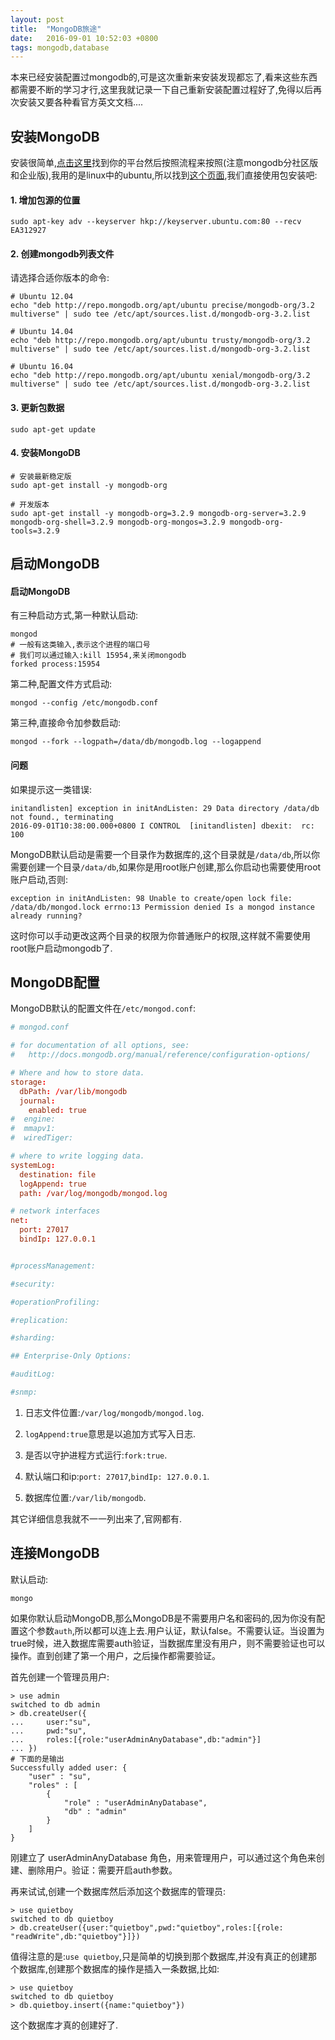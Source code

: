 ```yaml
---
layout: post
title:  "MongoDB旅途"
date:   2016-09-01 10:52:03 +0800
tags: mongodb,database
---
```


本来已经安装配置过mongodb的,可是这次重新来安装发现都忘了,看来这些东西都需要不断的学习才行,这里我就记录一下自己重新安装配置过程好了,免得以后再次安装又要各种看官方英文文档....

## 安装MongoDB

安装很简单,[点击这里](https://docs.mongodb.com/master/installation/)找到你的平台然后按照流程来按照(注意mongodb分社区版和企业版),我用的是linux中的ubuntu,所以找到[这个页面](https://docs.mongodb.com/master/tutorial/install-mongodb-on-ubuntu/),我们直接使用包安装吧:

#### 1. 增加包源的位置

```shell
sudo apt-key adv --keyserver hkp://keyserver.ubuntu.com:80 --recv EA312927
```

#### 2. 创建mongodb列表文件

请选择合适你版本的命令:

```shell
# Ubuntu 12.04
echo "deb http://repo.mongodb.org/apt/ubuntu precise/mongodb-org/3.2 multiverse" | sudo tee /etc/apt/sources.list.d/mongodb-org-3.2.list

# Ubuntu 14.04
echo "deb http://repo.mongodb.org/apt/ubuntu trusty/mongodb-org/3.2 multiverse" | sudo tee /etc/apt/sources.list.d/mongodb-org-3.2.list

# Ubuntu 16.04
echo "deb http://repo.mongodb.org/apt/ubuntu xenial/mongodb-org/3.2 multiverse" | sudo tee /etc/apt/sources.list.d/mongodb-org-3.2.list
```

#### 3. 更新包数据

```shell
sudo apt-get update
```

#### 4. 安装MongoDB

```shell
# 安装最新稳定版
sudo apt-get install -y mongodb-org

# 开发版本
sudo apt-get install -y mongodb-org=3.2.9 mongodb-org-server=3.2.9 mongodb-org-shell=3.2.9 mongodb-org-mongos=3.2.9 mongodb-org-tools=3.2.9
```

## 启动MongoDB

#### 启动MongoDB

有三种启动方式,第一种默认启动:

```shell
mongod
# 一般有这类输入,表示这个进程的端口号
# 我们可以通过输入:kill 15954,来关闭mongodb
forked process:15954
```

第二种,配置文件方式启动:

```shell
mongod --config /etc/mongodb.conf
```

第三种,直接命令加参数启动:

```shell
mongod --fork --logpath=/data/db/mongodb.log --logappend
```

#### 问题

如果提示这一类错误:

```shell
initandlisten] exception in initAndListen: 29 Data directory /data/db not found., terminating
2016-09-01T10:38:00.000+0800 I CONTROL  [initandlisten] dbexit:  rc: 100
```

MongoDB默认启动是需要一个目录作为数据库的,这个目录就是`/data/db`,所以你需要创建一个目录`/data/db`,如果你是用root账户创建,那么你启动也需要使用root账户启动,否则:

```shell
exception in initAndListen: 98 Unable to create/open lock file: /data/db/mongod.lock errno:13 Permission denied Is a mongod instance already running?
```

这时你可以手动更改这两个目录的权限为你普通账户的权限,这样就不需要使用root账户启动mongodb了.

## MongoDB配置

MongoDB默认的配置文件在`/etc/mongod.conf`:

```conf
# mongod.conf

# for documentation of all options, see:
#   http://docs.mongodb.org/manual/reference/configuration-options/

# Where and how to store data.
storage:
  dbPath: /var/lib/mongodb
  journal:
    enabled: true
#  engine:
#  mmapv1:
#  wiredTiger:

# where to write logging data.
systemLog:
  destination: file
  logAppend: true
  path: /var/log/mongodb/mongod.log

# network interfaces
net:
  port: 27017
  bindIp: 127.0.0.1


#processManagement:

#security:

#operationProfiling:

#replication:

#sharding:

## Enterprise-Only Options:

#auditLog:

#snmp:
```

1. 日志文件位置:`/var/log/mongodb/mongod.log`.

2. `logAppend:true`意思是以追加方式写入日志.

3. 是否以守护进程方式运行:`fork:true`.

4. 默认端口和ip:`port: 27017`,`bindIp: 127.0.0.1`.

5. 数据库位置:`/var/lib/mongodb`.

其它详细信息我就不一一列出来了,官网都有.

## 连接MongoDB

默认启动:

```shell
mongo
```

如果你默认启动MongoDB,那么MongoDB是不需要用户名和密码的,因为你没有配置这个参数`auth`,所以都可以连上去.用户认证，默认false。不需要认证。当设置为true时候，进入数据库需要auth验证，当数据库里没有用户，则不需要验证也可以操作。直到创建了第一个用户，之后操作都需要验证。

首先创建一个管理员用户:

```shell
> use admin
switched to db admin
> db.createUser({
... 	user:"su",
... 	pwd:"su",
... 	roles:[{role:"userAdminAnyDatabase",db:"admin"}]
... })
# 下面的是输出
Successfully added user: {
	"user" : "su",
	"roles" : [
		{
			"role" : "userAdminAnyDatabase",
			"db" : "admin"
		}
	]
}
```

刚建立了 userAdminAnyDatabase 角色，用来管理用户，可以通过这个角色来创建、删除用户。验证：需要开启auth参数。

再来试试,创建一个数据库然后添加这个数据库的管理员:

```shell
> use quietboy
switched to db quietboy
> db.createUser({user:"quietboy",pwd:"quietboy",roles:[{role: "readWrite",db:"quietboy"}]})
```

值得注意的是:`use quietboy`,只是简单的切换到那个数据库,并没有真正的创建那个数据库,创建那个数据库的操作是插入一条数据,比如:

```shell
> use quietboy
switched to db quietboy
> db.quietboy.insert({name:"quietboy"})
```

这个数据库才真的创建好了.